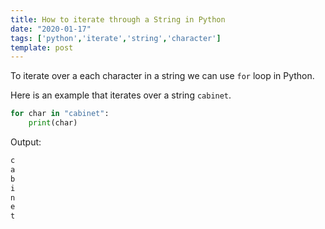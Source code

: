 ```yaml
---
title: How to iterate through a String in Python
date: "2020-01-17"
tags: ['python','iterate','string','character']
template: post
---
```


To iterate over a each character in a string we can use `for` loop in Python.

Here is an example that iterates over a string `cabinet`.

```python
for char in "cabinet":
    print(char)
```

Output:

```python
c
a
b
i
n
e
t
```
